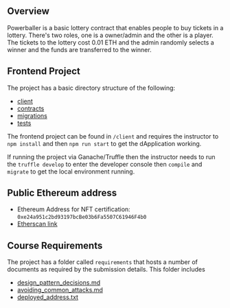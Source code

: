 ## Overview

Powerballer is a basic lottery contract that enables people to buy tickets in a lottery. There's two roles, one is a owner/admin and the other is a player. The tickets to the lottery cost 0.01 ETH and the admin randomly selects a winner and the funds are transferred to the winner.

## Frontend Project

The project has a basic directory structure of the following:

- [client](https://github.com/joshrio/blockchain-developer-bootcamp-project/tree/main/client)
- [contracts](https://github.com/joshrio/blockchain-developer-bootcamp-project/tree/main/contracts)
- [migrations](https://github.com/joshrio/blockchain-developer-bootcamp-project/tree/main/migrations)
- [tests](https://github.com/joshrio/blockchain-developer-bootcamp-project/tree/main/test)

The frontend project can be found in `/client` and requires the instructor to `npm install` and then `npm run start` to get the dApplication working.

If running the project via Ganache/Truffle then the instructor needs to run the `truffle develop` to enter the developer console then `compile` and `migrate` to get the local environment running.

## Public Ethereum address

- Ethereum Address for NFT certification: `0xe24a951c2bd93197bcBe03b6Fa5507C61946F4b0`
- [Etherscan link](https://etherscan.io/address/0xe24a951c2bd93197bcBe03b6Fa5507C61946F4b0)

## Course Requirements

The project has a folder called `requirements` that hosts a number of documents as required by the submission details. This folder includes

- [design_pattern_decisions.md](https://github.com/joshrio/blockchain-developer-bootcamp-project/blob/main/requirements/design_pattern_decisions.md)
- [avoiding_common_attacks.md](https://github.com/joshrio/blockchain-developer-bootcamp-project/blob/main/requirements/avoiding_common_attacks.md)
- [deployed_address.txt](https://github.com/joshrio/blockchain-developer-bootcamp-project/blob/main/requirements/deployed_address.txt)
